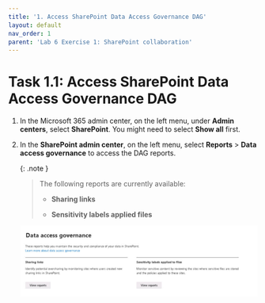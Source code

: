 ```yaml
---
title: '1. Access SharePoint Data Access Governance DAG'
layout: default
nav_order: 1
parent: 'Lab 6 Exercise 1: SharePoint collaboration'
---
```


# Task 1.1: Access SharePoint Data Access Governance DAG

1. In the Microsoft 365 admin center, on the left menu, under **Admin centers**, select **SharePoint**. You might need to select **Show all** first.

1. In the **SharePoint admin center**, on the left menu, select **Reports** > **Data access governance** to access the DAG reports.  

    {: .note }
    > The following reports are currently available:
    >- **Sharing links**
    >
    >- **Sensitivity labels applied files**
    
    ![a3.jpg](../media/lab6/a3.jpg)